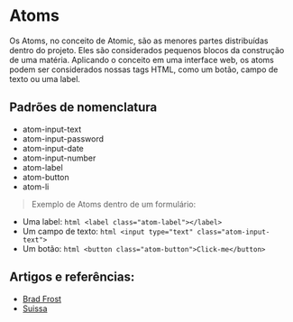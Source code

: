 # Atoms

Os Atoms, no conceito de Atomic, são as menores partes distribuídas dentro do projeto. Eles são considerados pequenos blocos da construção de uma matéria. Aplicando o conceito em uma interface web, os atoms podem ser considerados nossas tags HTML, como um botão, campo de texto ou uma label.

## Padrões de nomenclatura

 - atom-input-text
 - atom-input-password
 - atom-input-date
 - atom-input-number
 - atom-label
 - atom-button
 - atom-li

> Exemplo de Atoms dentro de um formulário:

 - Uma label: ```html <label class="atom-label"></label>```
 - Um campo de texto: ```html <input type="text" class="atom-input-text"> ```
 - Um botão: ```html <button class="atom-button">Click-me</button> ```


 ## Artigos e referências:

  - [Brad Frost](http://bradfrost.com/blog/post/atomic-web-design/)
  - [Suissa](http://nomadev.com.br/atomic-design-por-que-usar/)